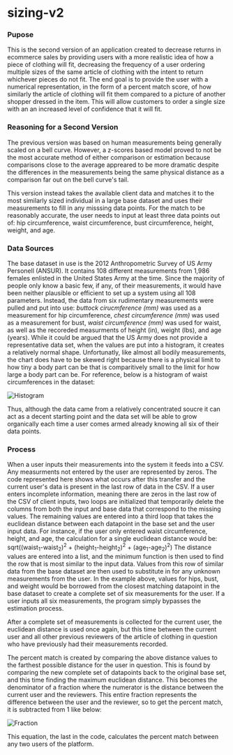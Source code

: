 # sizing-v2

### Pupose
This is the second version of an application created to decrease returns in ecommerce sales by providing users with a more realistic idea of how a piece of clothing will fit, decreasing the frequency of a user ordering multiple sizes of the same article of clothing with the intent to return whichever pieces do not fit. The end goal is to provide the user with a numerical representation, in the form of a percent match score, of how similarly the article of clothing will fit them compared to a picture of another shopper dressed in the item. This will allow customers to order a single size with an an increased level of confidence that it will fit.

### Reasoning for a Second Version
The previous version was based on human measurements being generally scaled on a bell curve. However, a z-scores based model proved to not be the most accurate method of either comparison or estimation because comparisons close to the average appreared to be more dramatic despite the differences in the measurements being the same physical distance as a comparison far out on the bell curve's tail.  

This version instead takes the available client data and matches it to the most similarly sized individual in a large base dataset and uses their measurements to fill in any misssing data points. For the match to be reasonably accurate, the user needs to input at least three data points out of: hip circumference, waist circumference, bust circumference, height, weight, and age.

### Data Sources
The base dataset in use is the 2012 Anthropometric Survey of US Army Personell (ANSUR). It contains 108 different measurements from 1,986 females enlisted in the United States Army at the time. Since the majority of people only know a basic few, if any, of their measurements, it would have been neither plausible or efficient to set up a system using all 108 parameters. Instead, the data from six rudimentary measurements were pulled and put into use: *buttock cirucmference (mm)* was used as a measurement for hip circumference, *chest circumference (mm)* was used as a measurement for bust, *waist circumference (mm)* was used for waist, as well as the recoreded measurments of height (in), weight (lbs), and age (years). While it could be argued that the US Army does not provide a representative data set, when the values are put into a histogram, it creates a relatively normal shape. Unfortunatly, like almost all bodily measurements, the chart does have to be skewed right because there is a physical limit to how tiny a body part can be that is comparitively small to the limit for how large a body part can be. For reference, below is a histogram of waist circumferences in the dataset:

![Histogram](https://www.dropbox.com/s/hg4by5twkp0jaa8/waistcircumference.png?raw=true)

Thus, although the data came from a relatively concentrated soucre it can act as a decent starting point and the data set will be able to grow organically each time a user comes armed already knowing all six of their data points.

### Process
When a user inputs their measurements into the system it feeds into a CSV. Any measurments not entered by the user are represented by zeros. The code represented here shows what occurs after this transfer and the current user's data is present in the last row of data in the CSV.
If a user enters incomplete information, meaning there are zeros in the last row of the CSV of client inputs, two loops are initialized that temporarily delete the columns from both the input and base data that correspond to the missing values. The remaining values are entered into a third loop that takes the euclidean distance between each datapoint in the base set and the user input data. For instance, if the user only entered waist circumference, height, and age, the calculation for a single euclidean distance would be:
  sqrt((waist<sub>1</sub>-waist<sub>2</sub>)<sup>2</sup> + (height<sub>1</sub>-height<sub>2</sub>)<sup>2</sup> +    (age<sub>1</sub>-age<sub>2</sub>)<sup>2</sup>)
  The distance values are entered into a list, and the minimum function is then used to find the row that is most similar to the input data. Values from this row of similar data from the base dataset are then used to substitute in for any unknown measurements from the user. In the example above, values for hips, bust, and weight would be borrowed from the closest matching datapoint in the base dataset to create a complete set of six measurements for the user. If a user inputs all six measurements, the program simply bypasses the estimation process.
  
  After a complete set of measurements is collected for the current user, the euclidean distance is used once again, but this time between the current user and all other previous reviewers of the article of clothing in question who have previously had their measurements recorded. 
  
  The percent match is created by comparing the above distance values to the farthest possible distance for the user in question. This is found by comparing the new complete set of datapoints back to the original base set, and this time finding the maximum euclidean distance. This becomes the denominator of a fraction where the numerator is the distance between the current user and the reviewers. This entire fraction represents the difference between the user and the reviewer, so to get the percent match, it is subtracted from 1 like below:

![Fraction](https://www.dropbox.com/s/k9s7kodaemgu3hk/Screen%20Shot%202019-07-30%20at%204.25.25%20PM.png?raw=true)

This equation, the last in the code, calculates the percent match between any two users of the platform.
